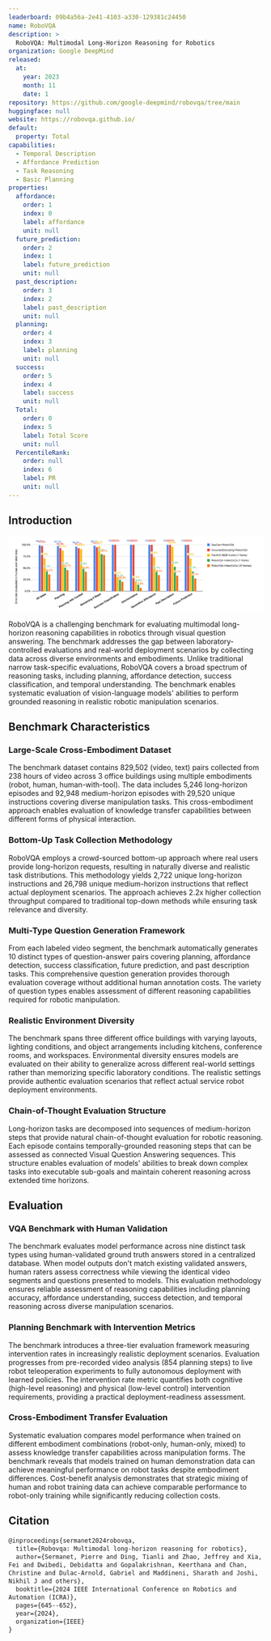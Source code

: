 ```yaml
---
leaderboard: 09b4a56a-2e41-4103-a330-129381c24450
name: RoboVQA
description: >
  RoboVQA: Multimodal Long-Horizon Reasoning for Robotics
organization: Google DeepMind
released:
  at:
    year: 2023
    month: 11
    date: 1
repository: https://github.com/google-deepmind/robovqa/tree/main
huggingface: null
website: https://robovqa.github.io/
default:
  property: Total
capabilities:
  - Temporal Description
  - Affordance Prediction
  - Task Reasoning
  - Basic Planning
properties:
  affordance:
    order: 1
    index: 0
    label: affordance
    unit: null
  future_prediction:
    order: 2
    index: 1
    label: future_prediction
    unit: null
  past_description:
    order: 3
    index: 2
    label: past_description
    unit: null
  planning:
    order: 4
    index: 3
    label: planning
    unit: null
  success:
    order: 5
    index: 4
    label: success
    unit: null
  Total:
    order: 0
    index: 5
    label: Total Score
    unit: null
  PercentileRank:
    order: null
    index: 6
    label: PR
    unit: null
---
```


## Introduction

![alt text](assets/1-1.png)

RoboVQA is a challenging benchmark for evaluating multimodal long-horizon reasoning capabilities in robotics through visual question answering. The benchmark addresses the gap between laboratory-controlled evaluations and real-world deployment scenarios by collecting data across diverse environments and embodiments. Unlike traditional narrow task-specific evaluations, RoboVQA covers a broad spectrum of reasoning tasks, including planning, affordance detection, success classification, and temporal understanding. The benchmark enables systematic evaluation of vision-language models' abilities to perform grounded reasoning in realistic robotic manipulation scenarios.

## Benchmark Characteristics

### Large-Scale Cross-Embodiment Dataset

The benchmark dataset contains 829,502 (video, text) pairs collected from 238 hours of video across 3 office buildings using multiple embodiments (robot, human, human-with-tool). The data includes 5,246 long-horizon episodes and 92,948 medium-horizon episodes with 29,520 unique instructions covering diverse manipulation tasks. This cross-embodiment approach enables evaluation of knowledge transfer capabilities between different forms of physical interaction.

### Bottom-Up Task Collection Methodology

RoboVQA employs a crowd-sourced bottom-up approach where real users provide long-horizon requests, resulting in naturally diverse and realistic task distributions. This methodology yields 2,722 unique long-horizon instructions and 26,798 unique medium-horizon instructions that reflect actual deployment scenarios. The approach achieves 2.2x higher collection throughput compared to traditional top-down methods while ensuring task relevance and diversity.

### Multi-Type Question Generation Framework

From each labeled video segment, the benchmark automatically generates 10 distinct types of question-answer pairs covering planning, affordance detection, success classification, future prediction, and past description tasks. This comprehensive question generation provides thorough evaluation coverage without additional human annotation costs. The variety of question types enables assessment of different reasoning capabilities required for robotic manipulation.

### Realistic Environment Diversity

The benchmark spans three different office buildings with varying layouts, lighting conditions, and object arrangements including kitchens, conference rooms, and workspaces. Environmental diversity ensures models are evaluated on their ability to generalize across different real-world settings rather than memorizing specific laboratory conditions. The realistic settings provide authentic evaluation scenarios that reflect actual service robot deployment environments.

### Chain-of-Thought Evaluation Structure

Long-horizon tasks are decomposed into sequences of medium-horizon steps that provide natural chain-of-thought evaluation for robotic reasoning. Each episode contains temporally-grounded reasoning steps that can be assessed as connected Visual Question Answering sequences. This structure enables evaluation of models' abilities to break down complex tasks into executable sub-goals and maintain coherent reasoning across extended time horizons.

## Evaluation

### VQA Benchmark with Human Validation

The benchmark evaluates model performance across nine distinct task types using human-validated ground truth answers stored in a centralized database. When model outputs don't match existing validated answers, human raters assess correctness while viewing the identical video segments and questions presented to models. This evaluation methodology ensures reliable assessment of reasoning capabilities including planning accuracy, affordance understanding, success detection, and temporal reasoning across diverse manipulation scenarios.

### Planning Benchmark with Intervention Metrics

The benchmark introduces a three-tier evaluation framework measuring intervention rates in increasingly realistic deployment scenarios. Evaluation progresses from pre-recorded video analysis (854 planning steps) to live robot teleoperation experiments to fully autonomous deployment with learned policies. The intervention rate metric quantifies both cognitive (high-level reasoning) and physical (low-level control) intervention requirements, providing a practical deployment-readiness assessment.

### Cross-Embodiment Transfer Evaluation

Systematic evaluation compares model performance when trained on different embodiment combinations (robot-only, human-only, mixed) to assess knowledge transfer capabilities across manipulation forms. The benchmark reveals that models trained on human demonstration data can achieve meaningful performance on robot tasks despite embodiment differences. Cost-benefit analysis demonstrates that strategic mixing of human and robot training data can achieve comparable performance to robot-only training while significantly reducing collection costs.

## Citation

```
@inproceedings{sermanet2024robovqa,
  title={Robovqa: Multimodal long-horizon reasoning for robotics},
  author={Sermanet, Pierre and Ding, Tianli and Zhao, Jeffrey and Xia, Fei and Dwibedi, Debidatta and Gopalakrishnan, Keerthana and Chan, Christine and Dulac-Arnold, Gabriel and Maddineni, Sharath and Joshi, Nikhil J and others},
  booktitle={2024 IEEE International Conference on Robotics and Automation (ICRA)},
  pages={645--652},
  year={2024},
  organization={IEEE}
}
```
